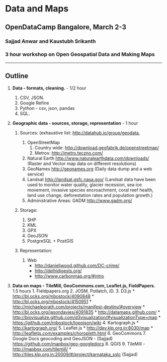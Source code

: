 Data and Maps
===================================
OpenDataCamp Bangalore, March 2-3
-----------------------------------
### Sajjad Anwar and Kaustubh Srikanth ###
### 3 hour workshop on Open Geospatial Data and Making Maps ###

***

Outline
-------

1. **Data -  formats, cleaning.** - 1/2 hour
	1. CSV, JSON.
	2. Google Refine
	3. Python - csv, json, pandas
	4. SQL.

2. **Geographic data - sources, storage, representation** - 1 hour
	1. Sources: (exhaustive list: http://datahub.io/group/geodata, 
		1. OpenStreetMap
			1. Country wide: http://download.geofabrik.de/openstreetmap/
			2. Metros: http://metro.teczno.com/
		4. Natural Earth http://www.naturalearthdata.com/downloads/
		(Raster and Vector map data on different resolutions)
		5. GeoNames http://geonames.org
		(Daily data dump and a web service)
		6. Landsat http://landsat.gsfc.nasa.gov/
		(Landsat data have been used to monitor water quality, glacier recession,      sea ice movement, invasive species encroachment, coral reef health,     land use change, deforestation rates and population growth.)
		7. Administrative Areas: GADM http://www.gadm.org/


	2. Storage:
		1. SHP
		2. KML
		3. GPX
		4. GeoJSON
		5. PostgreSQL + PostGIS

	3. Representation:
		1. Web
			* http://danieljwood.github.com/DC-crime/
			* http://delhidigests.org/
			* http://www.carbonmap.org/#intro

3. **Data on maps - TileMill, GeoCommons.com, Leaflet.js, FieldPapers.** 1.5 hours
        1. Fieldpapers.org
        2. JOSM, Potlatch, iD.
        3. D3.js
            * http://bl.ocks.org/mbostock/4090848
            * http://bl.ocks.org/mbostock/4150951
            * http://michaelporath.com/projects/manifest-destiny/#overview
            * http://bl.ocks.org/jasondavies/4091835
            * http://datamaps.github.com/
            * http://biovisualize.github.com/d3visualization/#visualizationType=map
            * https://github.com/mbostock/topojson/wiki
        4. Kartograph.js
            * http://kartograph.org/
        5. Leaflet.js
            * http://dev.klp.org.in:8030/map
            * http://leafletjs.com/examples/choropleth.html
        6. GeoCommons
        7. Google Docs geocoding and GeoJSON - (Sajjad) https://github.com/mapbox/geo-googledocs
        8. QGIS
        9. TileMill - http://mapbox.com/tilemill/
			* http://tiles.klp.org.in:20009/#/project/karnataka_sslc (Sajjad)